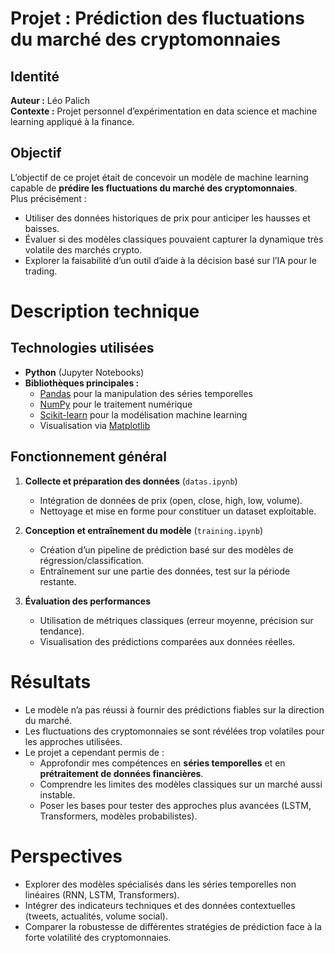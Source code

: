 # Projet : Prédiction des fluctuations du marché des cryptomonnaies

## Identité
**Auteur :** Léo Palich  
**Contexte :** Projet personnel d’expérimentation en data science et machine learning appliqué à la finance.  

## Objectif
L’objectif de ce projet était de concevoir un modèle de machine learning capable de **prédire les fluctuations du marché des cryptomonnaies**.  
Plus précisément :  
- Utiliser des données historiques de prix pour anticiper les hausses et baisses.  
- Évaluer si des modèles classiques pouvaient capturer la dynamique très volatile des marchés crypto.  
- Explorer la faisabilité d’un outil d’aide à la décision basé sur l’IA pour le trading.  

# Description technique

## Technologies utilisées
- **Python** (Jupyter Notebooks)  
- **Bibliothèques principales :**
  - [Pandas](https://pandas.pydata.org/) pour la manipulation des séries temporelles  
  - [NumPy](https://numpy.org/) pour le traitement numérique  
  - [Scikit-learn](https://scikit-learn.org/) pour la modélisation machine learning  
  - Visualisation via [Matplotlib](https://matplotlib.org/)  

## Fonctionnement général
1. **Collecte et préparation des données** (`datas.ipynb`)  
   - Intégration de données de prix (open, close, high, low, volume).  
   - Nettoyage et mise en forme pour constituer un dataset exploitable.  

2. **Conception et entraînement du modèle** (`training.ipynb`)  
   - Création d’un pipeline de prédiction basé sur des modèles de régression/classification.  
   - Entraînement sur une partie des données, test sur la période restante.  

3. **Évaluation des performances**  
   - Utilisation de métriques classiques (erreur moyenne, précision sur tendance).  
   - Visualisation des prédictions comparées aux données réelles.  

# Résultats
- Le modèle n’a pas réussi à fournir des prédictions fiables sur la direction du marché.  
- Les fluctuations des cryptomonnaies se sont révélées trop volatiles pour les approches utilisées.  
- Le projet a cependant permis de :  
  - Approfondir mes compétences en **séries temporelles** et en **prétraitement de données financières**.  
  - Comprendre les limites des modèles classiques sur un marché aussi instable.  
  - Poser les bases pour tester des approches plus avancées (LSTM, Transformers, modèles probabilistes).  

# Perspectives
- Explorer des modèles spécialisés dans les séries temporelles non linéaires (RNN, LSTM, Transformers).  
- Intégrer des indicateurs techniques et des données contextuelles (tweets, actualités, volume social).  
- Comparer la robustesse de différentes stratégies de prédiction face à la forte volatilité des cryptomonnaies.  